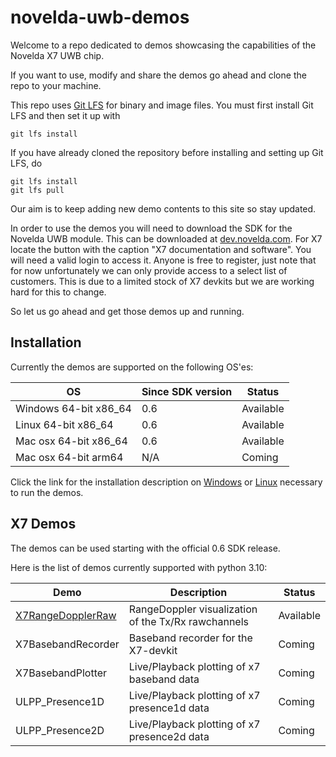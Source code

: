 # novelda-uwb-demos

Welcome to a repo dedicated to demos showcasing the capabilities of the Novelda X7 UWB chip.


If you want to use, modify and share the demos go ahead and clone the repo to 
your machine.

This repo uses [Git LFS](https://git-lfs.com/) for binary and image files. You must first install Git LFS and then set it up with
 ```
 git lfs install
 ```
If you have already cloned the repository before installing and setting up Git LFS, do
 ```
 git lfs install
 git lfs pull
 ```

 Our aim is to keep adding new demo contents to this site so stay updated.

In order to use the demos you will need to download the SDK for the Novelda UWB module. This can be
downloaded at [dev.novelda.com](https://novelda.com/developer). For X7 locate the button with the caption
"X7 documentation and software". You will need a valid login to access it. Anyone is free to
register, just note that for now unfortunately we can only provide access to a select list of customers.
This is due to a limited stock of X7 devkits but we are working hard for this to change.

So let us go ahead and get those demos up and running.

## Installation ##

Currently the demos are supported on the following OS'es:

 OS                    | Since SDK version | Status    |
|-----------------------|-------------------|-----------|
| Windows 64-bit x86_64 | 0.6               | Available |
| Linux 64-bit x86_64   | 0.6               | Available |
| Mac osx 64-bit x86_64 | 0.6               | Available |
| Mac osx 64-bit arm64  | N/A               | Coming    |

Click the link for the installation description on [Windows](./InstallationDescription_Windows.md) 
or [Linux](./InstallationDescription_Linux.md) necessary to run the demos. 

## X7 Demos ##

The demos can be used starting with the official 0.6 SDK release. 

Here is the list of demos currently supported with python 3.10:

| Demo                                                                                   | Description                                         | Status    |
|----------------------------------------------------------------------------------------|-----------------------------------------------------|-----------|
| [X7RangeDopplerRaw](./Demos/RadarDirect/X7RangeDopplerRaw/X7RangeDopplerRaw_Readme.md) | RangeDoppler visualization of the Tx/Rx rawchannels | Available |
| X7BasebandRecorder                                                                     | Baseband recorder for the X7-devkit                 | Coming    |
| X7BasebandPlotter                                                                      | Live/Playback plotting of x7 baseband data          | Coming    |
| ULPP_Presence1D                                                                        | Live/Playback plotting of x7 presence1d data        | Coming    |
| ULPP_Presence2D                                                                        | Live/Playback plotting of x7 presence2d data        | Coming    |

